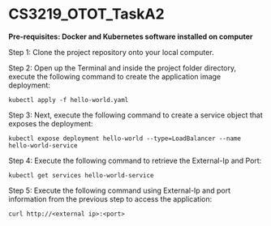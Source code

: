 # CS3219_OTOT_TaskA2

**Pre-requisites: Docker and Kubernetes software installed on computer**

Step 1: Clone the project repository onto your local computer.

Step 2: Open up the Terminal and inside the project folder directory, execute the following command to create the application image deployment:
```
kubectl apply -f hello-world.yaml
```
Step 3: Next, execute the following command to create a service object that exposes the deployment:
```
kubectl expose deployment hello-world --type=LoadBalancer --name hello-world-service
```
Step 4: Execute the following command to retrieve the External-Ip and Port:
```
kubectl get services hello-world-service
```
Step 5: Execute the following command using External-Ip and port information from the previous step to access the application:
```
curl http://<external ip>:<port>
```
